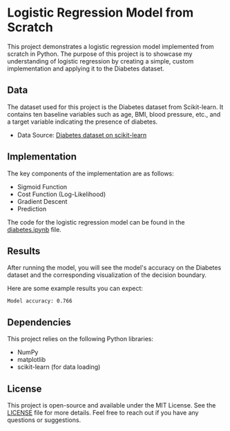 # Logistic Regression Model from Scratch

This project demonstrates a logistic regression model implemented from scratch in Python. The purpose of this project is to showcase my understanding of logistic regression by creating a simple, custom implementation and applying it to the Diabetes dataset.

## Data

The dataset used for this project is the Diabetes dataset from Scikit-learn. It contains ten baseline variables such as age, BMI, blood pressure, etc., and a target variable indicating the presence of diabetes.

- Data Source: [Diabetes dataset on scikit-learn](https://scikit-learn.org/stable/datasets/toy_dataset.html#diabetes-dataset)

## Implementation

The key components of the implementation are as follows:

- Sigmoid Function
- Cost Function (Log-Likelihood)
- Gradient Descent
- Prediction

The code for the logistic regression model can be found in the [diabetes.ipynb](diabetes.ipynb) file.

## Results

After running the model, you will see the model's accuracy on the Diabetes dataset and the corresponding visualization of the decision boundary.

Here are some example results you can expect:

```
Model accuracy: 0.766
```
## Dependencies

This project relies on the following Python libraries:

- NumPy
- matplotlib
- scikit-learn (for data loading)

## License

This project is open-source and available under the MIT License. See the [LICENSE](LICENSE) file for more details.
Feel free to reach out if you have any questions or suggestions.
